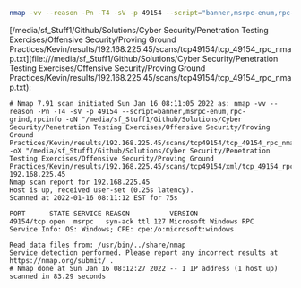 ```bash
nmap -vv --reason -Pn -T4 -sV -p 49154 --script="banner,msrpc-enum,rpc-grind,rpcinfo" -oN "/media/sf_Stuff1/Github/Solutions/Cyber Security/Penetration Testing Exercises/Offensive Security/Proving Ground Practices/Kevin/results/192.168.225.45/scans/tcp49154/tcp_49154_rpc_nmap.txt" -oX "/media/sf_Stuff1/Github/Solutions/Cyber Security/Penetration Testing Exercises/Offensive Security/Proving Ground Practices/Kevin/results/192.168.225.45/scans/tcp49154/xml/tcp_49154_rpc_nmap.xml" 192.168.225.45
```

[/media/sf_Stuff1/Github/Solutions/Cyber Security/Penetration Testing Exercises/Offensive Security/Proving Ground Practices/Kevin/results/192.168.225.45/scans/tcp49154/tcp_49154_rpc_nmap.txt](file:///media/sf_Stuff1/Github/Solutions/Cyber Security/Penetration Testing Exercises/Offensive Security/Proving Ground Practices/Kevin/results/192.168.225.45/scans/tcp49154/tcp_49154_rpc_nmap.txt):

```
# Nmap 7.91 scan initiated Sun Jan 16 08:11:05 2022 as: nmap -vv --reason -Pn -T4 -sV -p 49154 --script=banner,msrpc-enum,rpc-grind,rpcinfo -oN "/media/sf_Stuff1/Github/Solutions/Cyber Security/Penetration Testing Exercises/Offensive Security/Proving Ground Practices/Kevin/results/192.168.225.45/scans/tcp49154/tcp_49154_rpc_nmap.txt" -oX "/media/sf_Stuff1/Github/Solutions/Cyber Security/Penetration Testing Exercises/Offensive Security/Proving Ground Practices/Kevin/results/192.168.225.45/scans/tcp49154/xml/tcp_49154_rpc_nmap.xml" 192.168.225.45
Nmap scan report for 192.168.225.45
Host is up, received user-set (0.25s latency).
Scanned at 2022-01-16 08:11:12 EST for 75s

PORT      STATE SERVICE REASON          VERSION
49154/tcp open  msrpc   syn-ack ttl 127 Microsoft Windows RPC
Service Info: OS: Windows; CPE: cpe:/o:microsoft:windows

Read data files from: /usr/bin/../share/nmap
Service detection performed. Please report any incorrect results at https://nmap.org/submit/ .
# Nmap done at Sun Jan 16 08:12:27 2022 -- 1 IP address (1 host up) scanned in 83.29 seconds

```
